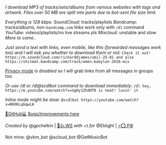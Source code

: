 *I download MP3 of tracks/sets/albums from various websites with tags and artwork. Files over 50 MB are split into parts due to bot-sent file size limit.*

*Everything is 128 kbps:*
*SoundCloud*: tracks/playlists
*Bandcamp*: tracks/albums, non-`bandcamp.com` links work only with `/dl` command
*YouTube*: videos/playlists/no live streams pls
*Mixcloud*: unstable and slow
_More to come.._

*Just send a text with links, even mobile, like this (forwarded messages work too) and I will ask you whether to download them or not:*
`Check it out! https://m.soundcloud.com/richarddjames/umil-25-01 and also https://shitmat.bandcamp.com/track/amen-babylon-2016-mix`

[Privacy mode](https://core.telegram.org/bots#privacy-mode) is _disabled_ so I will grab links from all messages in groups too.

*Or use /dl or /dl@scdlbot command to download immediately:*
`/dl hey, https://m.youtube.com/watch?v=Ug0y1ZhdHT0 is neat! luvin' it`

*Inline mode might be slow:*
`@scdlbot https://youtube.com/watch?v=N9XKLqGqwLA`

[🌟GitHub💻](https://github.com/gpchelkin/scdlbot) [Bugs/Improvements here](https://github.com/gpchelkin/scdlbot/issues)

*Created by* @gpchelkin | [🐝👍.WS](http://xn--lo8h6c.ws/)
*with* `<3` *for* @Eklight | [⚡⭕.РФ](http://Электрокружок.РФ)

Not mine: @vkm\_bot @scloud\_bot @GetMusicBot
